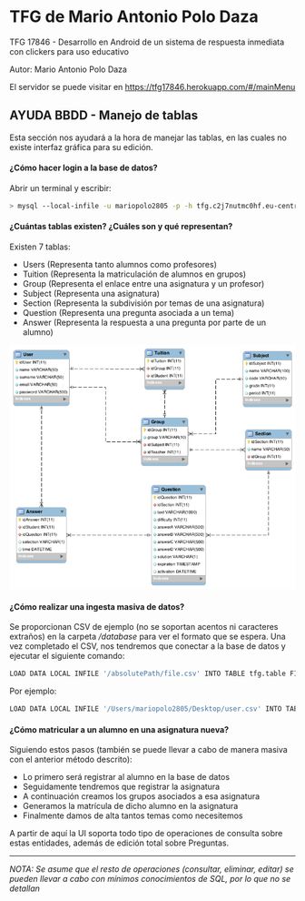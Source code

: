 # TFG de Mario Antonio Polo Daza
TFG 17846 - Desarrollo en Android de un sistema de respuesta inmediata con clickers para uso educativo

Autor: Mario Antonio Polo Daza

El servidor se puede visitar en https://tfg17846.herokuapp.com/#/mainMenu

## AYUDA BBDD - Manejo de tablas
Esta sección nos ayudará a la hora de manejar las tablas, en las cuales no existe interfaz gráfica para su edición.

#### ¿Cómo hacer login a la base de datos?
Abrir un terminal y escribir:
```sh
> mysql --local-infile -u mariopolo2805 -p -h tfg.c2j7nutmc0hf.eu-central-1.rds.amazonaws.com tfg
```

#### ¿Cuántas tablas existen? ¿Cuáles son y qué representan?
Existen 7 tablas:
 - Users (Representa tanto alumnos como profesores)
 - Tuition (Representa la matriculación de alumnos en grupos)
 - Group (Representa el enlace entre una asignatura y un profesor)
 - Subject (Representa una asignatura)
 - Section (Representa la subdivisión por temas de una asignatura)
 - Question (Representa una pregunta asociada a un tema)
 - Answer (Representa la respuesta a una pregunta por parte de un alumno)

![Diagrama ER](/tfg17846.png)

#### ¿Cómo realizar una ingesta masiva de datos?
Se proporcionan CSV de ejemplo (no se soportan acentos ni caracteres extraños) en la carpeta */database* para ver el formato que se espera. Una vez completado el CSV, nos tendremos que conectar a la base de datos y ejecutar el siguiente comando:

```sh
LOAD DATA LOCAL INFILE '/absolutePath/file.csv' INTO TABLE tfg.table FIELDS TERMINATED BY ',' ENCLOSED BY '"' LINES TERMINATED BY '\n' IGNORE 1 ROWS;
```

Por ejemplo:

```sh
LOAD DATA LOCAL INFILE '/Users/mariopolo2805/Desktop/user.csv' INTO TABLE tfg.User FIELDS TERMINATED BY ',' ENCLOSED BY '"' LINES TERMINATED BY '\n' IGNORE 1 ROWS;
```

#### ¿Cómo matricular a un alumno en una asignatura nueva?
Siguiendo estos pasos (también se puede llevar a cabo de manera masiva con el anterior método descrito):
 - Lo primero será registrar al alumno en la base de datos
 - Seguidamente tendremos que registrar la asignatura
 - A continuación creamos los grupos asociados a esa asignatura
 - Generamos la matrícula de dicho alumno en la asignatura
 - Finalmente damos de alta tantos temas como necesitemos

A partir de aquí la UI soporta todo tipo de operaciones de consulta sobre estas entidades, además de edición total sobre Preguntas.

-------------------------------------------

*NOTA: Se asume que el resto de operaciones (consultar, eliminar, editar) se pueden llevar a cabo con mínimos conocimientos de SQL, por lo que no se detallan*
